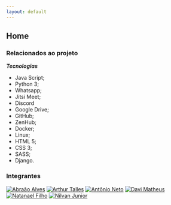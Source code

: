 ```yaml
---
layout: default
---
```


<link rel="stylesheet" href="assets/css/otherStyle.css">

## Home

### Relacionados ao projeto

***Tecnologias***
<ul>
  <li> Java Script; </li>
  <li> Python 3; </li>
  <li> Whatsapp;</li>
  <li> Jitsi Meet;</li>
  <li> Discord </li>
  <li> Google Drive; </li>
  <li> GitHub; </li>
  <li> ZenHub; </li>
  <li> Docker; </li>
  <li> Linux; </li>
  <li> HTML 5; </li>
  <li> CSS 3; </li>
  <li> SASS; </li>
  <li> Django. </li>
</ul>

### Integrantes

[<img src="https://avatars.githubusercontent.com/u/56660914?s=460&v=4" alt="Abraão Alves">](https://github.com/Abraao1231)
    [<img src="https://avatars.githubusercontent.com/u/78550466?s=460&v=4" alt= "Arthur Talles">](https://github.com/art1505)
    [<img src="https://avatars.githubusercontent.com/u/54555684?s=460&u=168b34321239372c84884cbeeda0f19683eeda01&v=4" alt= "Antônio Neto">](https://github.com/antoniotoineto)
    [<img src="https://avatars.githubusercontent.com/u/54643148?s=460&v=4" alt="Davi Matheus">](https://github.com/DaviMatheus)
    [<img src="https://avatars.githubusercontent.com/u/56640659?s=460&v=4" alt="Natanael Filho">](https://github.com/fernandes-natanael)
    [<img src="https://avatars.githubusercontent.com/u/54211866?s=460&u=5f1c2bdfb239084375881707ac3b8cf45ed28e9a&v=4" alt="Nilvan Junior">](https://github.com/juninhigh)
